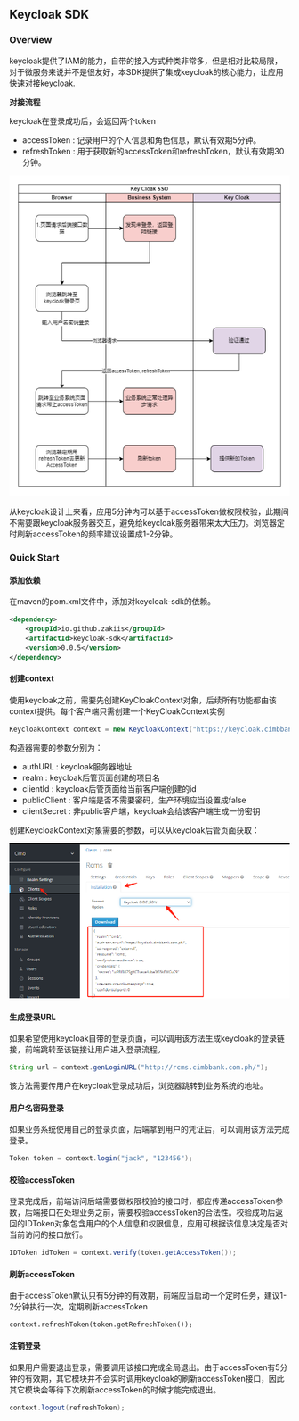 ## Keycloak SDK

### Overview

keycloak提供了IAM的能力，自带的接入方式种类非常多，但是相对比较局限，对于微服务来说并不是很友好，本SDK提供了集成keycloak的核心能力，让应用快速对接keycloak.

**对接流程**

keycloak在登录成功后，会返回两个token

- accessToken : 记录用户的个人信息和角色信息，默认有效期5分钟。
- refreshToken : 用于获取新的accessToken和refreshToken，默认有效期30分钟。

![keycloak-integration](readme_files/keycloak-integration.drawio.png)

从keycloak设计上来看，应用5分钟内可以基于accessToken做权限校验，此期间不需要跟keycloak服务器交互，避免给keycloak服务器带来太大压力。浏览器定时刷新accessToken的频率建议设置成1-2分钟。

### Quick Start

#### 添加依赖

在maven的pom.xml文件中，添加对keycloak-sdk的依赖。

```xml
<dependency>
    <groupId>io.github.zakiis</groupId>
    <artifactId>keycloak-sdk</artifactId>
    <version>0.0.5</version>
</dependency>
```

#### 创建context

使用keycloak之前，需要先创建KeyCloakContext对象，后续所有功能都由该context提供。每个客户端只需创建一个KeyCloakContext实例

```java
KeycloakContext context = new KeycloakContext("https://keycloak.cimbbank.com.ph", "cimb", "rcms", false, "uiPRlBB7SgHCTvava4uba3fS5kEWCuC9");
```

构造器需要的参数分别为：

- authURL : keycloak服务器地址
- realm : keycloak后管页面创建的项目名
- clientId : keycloak后管页面给当前客户端创建的id
- publicClient : 客户端是否不需要密码，生产环境应当设置成false
- clientSecret : 非public客户端，keycloak会给该客户端生成一份密钥

创建KeycloakContext对象需要的参数，可以从keycloak后管页面获取：

![keycloak-config](readme_files/keycloak-config.png)

#### 生成登录URL

如果希望使用keycloak自带的登录页面，可以调用该方法生成keycloak的登录链接，前端跳转至该链接让用户进入登录流程。

```java
String url = context.genLoginURL("http://rcms.cimbbank.com.ph/");
```

该方法需要传用户在keycloak登录成功后，浏览器跳转到业务系统的地址。

#### 用户名密码登录

如果业务系统使用自己的登录页面，后端拿到用户的凭证后，可以调用该方法完成登录。

```java
Token token = context.login("jack", "123456");
```

#### 校验accessToken

登录完成后，前端访问后端需要做权限校验的接口时，都应传递accessToken参数，后端接口在处理业务之前，需要校验accessToken的合法性。校验成功后返回的IDToken对象包含用户的个人信息和权限信息，应用可根据该信息决定是否对当前访问的接口放行。

```java
IDToken idToken = context.verify(token.getAccessToken());
```

#### 刷新accessToken

由于accessToken默认只有5分钟的有效期，前端应当启动一个定时任务，建议1-2分钟执行一次，定期刷新accessToken

```shell
context.refreshToken(token.getRefreshToken());
```

#### 注销登录

如果用户需要退出登录，需要调用该接口完成全局退出。由于accessToken有5分钟的有效期，其它模块并不会实时调用keycloak的刷新accessToken接口，因此其它模块会等待下次刷新accessToken的时候才能完成退出。

```java
context.logout(refreshToken);
```

